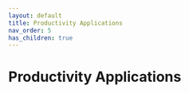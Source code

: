 ```yaml
---
layout: default
title: Productivity Applications
nav_order: 5
has_children: true
---
```




# Productivity Applications